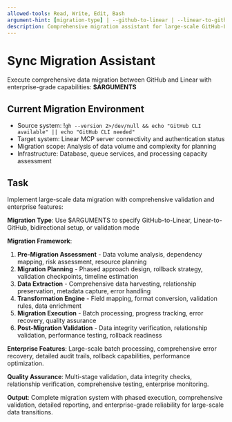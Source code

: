 ```yaml
---
allowed-tools: Read, Write, Edit, Bash
argument-hint: [migration-type] | --github-to-linear | --linear-to-github | --bidirectional | --validate
description: Comprehensive migration assistant for large-scale GitHub-Linear data transitions with validation and rollback
---
```


# Sync Migration Assistant

Execute comprehensive data migration between GitHub and Linear with enterprise-grade capabilities: **$ARGUMENTS**

## Current Migration Environment

- Source system: !`gh --version 2>/dev/null && echo "GitHub CLI available" || echo "GitHub CLI needed"`
- Target system: Linear MCP server connectivity and authentication status
- Migration scope: Analysis of data volume and complexity for planning
- Infrastructure: Database, queue services, and processing capacity assessment

## Task

Implement large-scale data migration with comprehensive validation and enterprise features:

**Migration Type**: Use $ARGUMENTS to specify GitHub-to-Linear, Linear-to-GitHub, bidirectional setup, or validation mode

**Migration Framework**:
1. **Pre-Migration Assessment** - Data volume analysis, dependency mapping, risk assessment, resource planning
2. **Migration Planning** - Phased approach design, rollback strategy, validation checkpoints, timeline estimation
3. **Data Extraction** - Comprehensive data harvesting, relationship preservation, metadata capture, error handling
4. **Transformation Engine** - Field mapping, format conversion, validation rules, data enrichment
5. **Migration Execution** - Batch processing, progress tracking, error recovery, quality assurance
6. **Post-Migration Validation** - Data integrity verification, relationship validation, performance testing, rollback readiness

**Enterprise Features**: Large-scale batch processing, comprehensive error recovery, detailed audit trails, rollback capabilities, performance optimization.

**Quality Assurance**: Multi-stage validation, data integrity checks, relationship verification, comprehensive testing, enterprise monitoring.

**Output**: Complete migration system with phased execution, comprehensive validation, detailed reporting, and enterprise-grade reliability for large-scale data transitions.